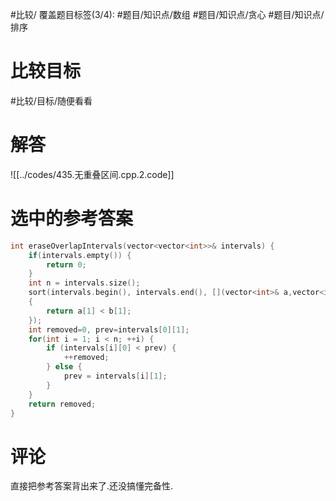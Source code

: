 #比较/
覆盖题目标签(3/4): #题目/知识点/数组 #题目/知识点/贪心 #题目/知识点/排序

# 比较目标

#比较/目标/随便看看

# 解答

![[../codes/435.无重叠区间.cpp.2.code]]

# 选中的参考答案

```C++
int eraseOverlapIntervals(vector<vector<int>>& intervals) {
	if(intervals.empty()) {
		return 0;
	}
	int n = intervals.size();
	sort(intervals.begin(), intervals.end(), [](vector<int>& a,vector<int>& b)
	{
		return a[1] < b[1];
	});
	int removed=0, prev=intervals[0][1];
	for(int i = 1; i < n; ++i) {
		if (intervals[i][0] < prev) {
			++removed;
		} else {
			prev = intervals[i][1];
		}
	}
	return removed;
}
```

# 评论

直接把参考答案背出来了.还没搞懂完备性.